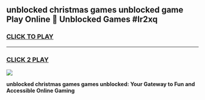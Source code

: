 
## unblocked christmas games unblocked game Play Online 👋 Unblocked Games #lr2xq
<h3>
<a href="https://premium.freeplayer.one?title=unblocked_christmas_games&ref=21F">CLICK TO PLAY</a></h3>
<hr>

<h3>
<a href="https://premium.freeplayer.one?title=unblocked_christmas_games&ref=21F">CLICK 2 PLAY</a>
  
</h3>

<a href="https://premium.freeplayer.one?title=unblocked_christmas_games&ref=21F/"><img src="https://clearcache.store/games.png"></a>


**unblocked christmas games games unblocked: Your Gateway to Fun and Accessible Online Gaming**
